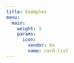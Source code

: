 ```yaml
---
title: Exemples
menu:
  main:
    weight: 3
    params:
      icon:
        vendor: bs
        name: card-list
---
```

